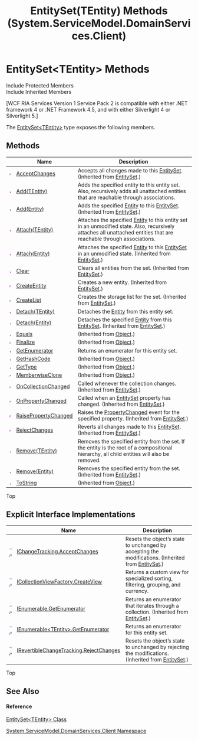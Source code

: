 ﻿---
title: EntitySet(TEntity) Methods (System.ServiceModel.DomainServices.Client)
TOCTitle: EntitySet(TEntity) Methods
ms:assetid: Methods.T:System.ServiceModel.DomainServices.Client.EntitySet`1
ms:mtpsurl: https://msdn.microsoft.com/en-us/library/Ff422157(v=VS.91)
ms:contentKeyID: 28754632
ms.date: 01/27/2012
mtps_version: v=VS.91
---

# EntitySet\<TEntity\> Methods

Include Protected Members  
Include Inherited Members  

\[WCF RIA Services Version 1 Service Pack 2 is compatible with either .NET framework 4 or .NET Framework 4.5, and with either Silverlight 4 or Silverlight 5.\]

The [EntitySet\<TEntity\>](ff422464\(v=vs.91\).md) type exposes the following members.

## Methods

<table>
<thead>
<tr class="header">
<th> </th>
<th>Name</th>
<th>Description</th>
</tr>
</thead>
<tbody>
<tr class="odd">
<td><img src="images\Ff422600.protmethod(en-us,VS.91).gif" title="Protected method" alt="Protected method" /></td>
<td><a href="ff422770(v=vs.91).md">AcceptChanges</a></td>
<td>Accepts all changes made to this <a href="ff423164(v=vs.91).md">EntitySet</a>. (Inherited from <a href="ff423164(v=vs.91).md">EntitySet</a>.)</td>
</tr>
<tr class="even">
<td><img src="images\Ff423329.pubmethod(en-us,VS.91).gif" title="Public method" alt="Public method" /></td>
<td><a href="ff422676(v=vs.91).md">Add(TEntity)</a></td>
<td>Adds the specified entity to this entity set. Also, recursively adds all unattached entities that are reachable through associations.</td>
</tr>
<tr class="odd">
<td><img src="images\Ff423329.pubmethod(en-us,VS.91).gif" title="Public method" alt="Public method" /></td>
<td><a href="ff422725(v=vs.91).md">Add(Entity)</a></td>
<td>Adds the specified <a href="ff422907(v=vs.91).md">Entity</a> to this <a href="ff423164(v=vs.91).md">EntitySet</a>. (Inherited from <a href="ff423164(v=vs.91).md">EntitySet</a>.)</td>
</tr>
<tr class="even">
<td><img src="images\Ff423329.pubmethod(en-us,VS.91).gif" title="Public method" alt="Public method" /></td>
<td><a href="ff422174(v=vs.91).md">Attach(TEntity)</a></td>
<td>Attaches the specified <a href="ff422907(v=vs.91).md">Entity</a> to this entity set in an unmodified state. Also, recursively attaches all unattached entities that are reachable through associations.</td>
</tr>
<tr class="odd">
<td><img src="images\Ff423329.pubmethod(en-us,VS.91).gif" title="Public method" alt="Public method" /></td>
<td><a href="ff422641(v=vs.91).md">Attach(Entity)</a></td>
<td>Attaches the specified <a href="ff422907(v=vs.91).md">Entity</a> to this <a href="ff423164(v=vs.91).md">EntitySet</a> in an unmodified state. (Inherited from <a href="ff423164(v=vs.91).md">EntitySet</a>.)</td>
</tr>
<tr class="even">
<td><img src="images\Ff423329.pubmethod(en-us,VS.91).gif" title="Public method" alt="Public method" /></td>
<td><a href="ff423053(v=vs.91).md">Clear</a></td>
<td>Clears all entities from the set. (Inherited from <a href="ff423164(v=vs.91).md">EntitySet</a>.)</td>
</tr>
<tr class="odd">
<td><img src="images\Ff422600.protmethod(en-us,VS.91).gif" title="Protected method" alt="Protected method" /></td>
<td><a href="ff423280(v=vs.91).md">CreateEntity</a></td>
<td>Creates a new entity. (Inherited from <a href="ff423164(v=vs.91).md">EntitySet</a>.)</td>
</tr>
<tr class="even">
<td><img src="images\Ff422600.protmethod(en-us,VS.91).gif" title="Protected method" alt="Protected method" /></td>
<td><a href="ff422576(v=vs.91).md">CreateList</a></td>
<td>Creates the storage list for the set. (Inherited from <a href="ff423164(v=vs.91).md">EntitySet</a>.)</td>
</tr>
<tr class="odd">
<td><img src="images\Ff423329.pubmethod(en-us,VS.91).gif" title="Public method" alt="Public method" /></td>
<td><a href="ff422752(v=vs.91).md">Detach(TEntity)</a></td>
<td>Detaches the <a href="ff422907(v=vs.91).md">Entity</a> from this entity set.</td>
</tr>
<tr class="even">
<td><img src="images\Ff423329.pubmethod(en-us,VS.91).gif" title="Public method" alt="Public method" /></td>
<td><a href="ff423217(v=vs.91).md">Detach(Entity)</a></td>
<td>Detaches the specified <a href="ff422907(v=vs.91).md">Entity</a> from this <a href="ff423164(v=vs.91).md">EntitySet</a>. (Inherited from <a href="ff423164(v=vs.91).md">EntitySet</a>.)</td>
</tr>
<tr class="odd">
<td><img src="images\Ff423329.pubmethod(en-us,VS.91).gif" title="Public method" alt="Public method" /></td>
<td><a href="https://docs.microsoft.com/en-us/dotnet/api/system.object.equals?redirectedfrom=MSDN#System_Object_Equals_System_Object_">Equals</a></td>
<td>(Inherited from <a href="https://msdn.microsoft.com/en-us/library/e5kfa45b">Object</a>.)</td>
</tr>
<tr class="even">
<td><img src="images\Ff422600.protmethod(en-us,VS.91).gif" title="Protected method" alt="Protected method" /></td>
<td><a href="https://msdn.microsoft.com/en-us/library/4k87zsw7">Finalize</a></td>
<td>(Inherited from <a href="https://msdn.microsoft.com/en-us/library/e5kfa45b">Object</a>.)</td>
</tr>
<tr class="odd">
<td><img src="images\Ff423329.pubmethod(en-us,VS.91).gif" title="Public method" alt="Public method" /></td>
<td><a href="ff423006(v=vs.91).md">GetEnumerator</a></td>
<td>Returns an enumerator for this entity set.</td>
</tr>
<tr class="even">
<td><img src="images\Ff423329.pubmethod(en-us,VS.91).gif" title="Public method" alt="Public method" /></td>
<td><a href="https://msdn.microsoft.com/en-us/library/zdee4b3y">GetHashCode</a></td>
<td>(Inherited from <a href="https://msdn.microsoft.com/en-us/library/e5kfa45b">Object</a>.)</td>
</tr>
<tr class="odd">
<td><img src="images\Ff423329.pubmethod(en-us,VS.91).gif" title="Public method" alt="Public method" /></td>
<td><a href="https://msdn.microsoft.com/en-us/library/dfwy45w9">GetType</a></td>
<td>(Inherited from <a href="https://msdn.microsoft.com/en-us/library/e5kfa45b">Object</a>.)</td>
</tr>
<tr class="even">
<td><img src="images\Ff422600.protmethod(en-us,VS.91).gif" title="Protected method" alt="Protected method" /></td>
<td><a href="https://msdn.microsoft.com/en-us/library/57ctke0a">MemberwiseClone</a></td>
<td>(Inherited from <a href="https://msdn.microsoft.com/en-us/library/e5kfa45b">Object</a>.)</td>
</tr>
<tr class="odd">
<td><img src="images\Ff422600.protmethod(en-us,VS.91).gif" title="Protected method" alt="Protected method" /></td>
<td><a href="ff423316(v=vs.91).md">OnCollectionChanged</a></td>
<td>Called whenever the collection changes. (Inherited from <a href="ff423164(v=vs.91).md">EntitySet</a>.)</td>
</tr>
<tr class="even">
<td><img src="images\Ff422600.protmethod(en-us,VS.91).gif" title="Protected method" alt="Protected method" /></td>
<td><a href="ff422592(v=vs.91).md">OnPropertyChanged</a></td>
<td>Called when an <a href="ff423164(v=vs.91).md">EntitySet</a> property has changed. (Inherited from <a href="ff423164(v=vs.91).md">EntitySet</a>.)</td>
</tr>
<tr class="odd">
<td><img src="images\Ff422600.protmethod(en-us,VS.91).gif" title="Protected method" alt="Protected method" /></td>
<td><a href="ff422539(v=vs.91).md">RaisePropertyChanged</a></td>
<td>Raises the <a href="ff423389(v=vs.91).md">PropertyChanged</a> event for the specified property. (Inherited from <a href="ff423164(v=vs.91).md">EntitySet</a>.)</td>
</tr>
<tr class="even">
<td><img src="images\Ff422600.protmethod(en-us,VS.91).gif" title="Protected method" alt="Protected method" /></td>
<td><a href="ff423041(v=vs.91).md">RejectChanges</a></td>
<td>Reverts all changes made to this <a href="ff423164(v=vs.91).md">EntitySet</a>. (Inherited from <a href="ff423164(v=vs.91).md">EntitySet</a>.)</td>
</tr>
<tr class="odd">
<td><img src="images\Ff423329.pubmethod(en-us,VS.91).gif" title="Public method" alt="Public method" /></td>
<td><a href="ff422890(v=vs.91).md">Remove(TEntity)</a></td>
<td>Removes the specified entity from the set. If the entity is the root of a compositional hierarchy, all child entities will also be removed.</td>
</tr>
<tr class="even">
<td><img src="images\Ff423329.pubmethod(en-us,VS.91).gif" title="Public method" alt="Public method" /></td>
<td><a href="ff422642(v=vs.91).md">Remove(Entity)</a></td>
<td>Removes the specified entity from the set. (Inherited from <a href="ff423164(v=vs.91).md">EntitySet</a>.)</td>
</tr>
<tr class="odd">
<td><img src="images\Ff423329.pubmethod(en-us,VS.91).gif" title="Public method" alt="Public method" /></td>
<td><a href="https://msdn.microsoft.com/en-us/library/7bxwbwt2">ToString</a></td>
<td>(Inherited from <a href="https://msdn.microsoft.com/en-us/library/e5kfa45b">Object</a>.)</td>
</tr>
</tbody>
</table>

Top

## Explicit Interface Implementations

<table>
<thead>
<tr class="header">
<th> </th>
<th>Name</th>
<th>Description</th>
</tr>
</thead>
<tbody>
<tr class="odd">
<td><img src="images\Ff422600.pubinterface(en-us,VS.91).gif" title="Explicit interface implemetation" alt="Explicit interface implemetation" /><img src="images\Ff422600.privmethod(en-us,VS.91).gif" title="Private method" alt="Private method" /></td>
<td><a href="ff422818(v=vs.91).md">IChangeTracking.AcceptChanges</a></td>
<td>Resets the object’s state to unchanged by accepting the modifications. (Inherited from <a href="ff423164(v=vs.91).md">EntitySet</a>.)</td>
</tr>
<tr class="even">
<td><img src="images\Ff422600.pubinterface(en-us,VS.91).gif" title="Explicit interface implemetation" alt="Explicit interface implemetation" /><img src="images\Ff422600.privmethod(en-us,VS.91).gif" title="Private method" alt="Private method" /></td>
<td><a href="hh696922(v=vs.91).md">ICollectionViewFactory.CreateView</a></td>
<td>Returns a custom view for specialized sorting, filtering, grouping, and currency.</td>
</tr>
<tr class="odd">
<td><img src="images\Ff422600.pubinterface(en-us,VS.91).gif" title="Explicit interface implemetation" alt="Explicit interface implemetation" /><img src="images\Ff422600.privmethod(en-us,VS.91).gif" title="Private method" alt="Private method" /></td>
<td><a href="ff423260(v=vs.91).md">IEnumerable.GetEnumerator</a></td>
<td>Returns an enumerator that iterates through a collection. (Inherited from <a href="ff423164(v=vs.91).md">EntitySet</a>.)</td>
</tr>
<tr class="even">
<td><img src="images\Ff422600.pubinterface(en-us,VS.91).gif" title="Explicit interface implemetation" alt="Explicit interface implemetation" /><img src="images\Ff422600.privmethod(en-us,VS.91).gif" title="Private method" alt="Private method" /></td>
<td><a href="ff422567(v=vs.91).md">IEnumerable&lt;TEntity&gt;.GetEnumerator</a></td>
<td>Returns an enumerator for this entity set.</td>
</tr>
<tr class="odd">
<td><img src="images\Ff422600.pubinterface(en-us,VS.91).gif" title="Explicit interface implemetation" alt="Explicit interface implemetation" /><img src="images\Ff422600.privmethod(en-us,VS.91).gif" title="Private method" alt="Private method" /></td>
<td><a href="ff422365(v=vs.91).md">IRevertibleChangeTracking.RejectChanges</a></td>
<td>Resets the object’s state to unchanged by rejecting the modifications. (Inherited from <a href="ff423164(v=vs.91).md">EntitySet</a>.)</td>
</tr>
</tbody>
</table>

Top

## See Also

#### Reference

[EntitySet\<TEntity\> Class](ff422464\(v=vs.91\).md)

[System.ServiceModel.DomainServices.Client Namespace](ff422479\(v=vs.91\).md)

